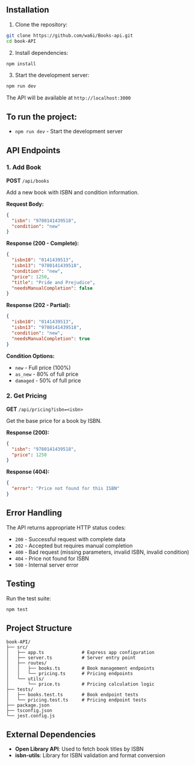 ## Installation

1. Clone the repository:

```bash
git clone https://github.com/wa6i/Books-api.git
cd book-API
```

2. Install dependencies:

```bash
npm install
```

3. Start the development server:

```bash
npm run dev
```

The API will be available at `http://localhost:3000`

## To run the project:

- `npm run dev` - Start the development server

## API Endpoints

### 1. Add Book

**POST** `/api/books`

Add a new book with ISBN and condition information.

**Request Body:**

```json
{
  "isbn": "9780141439518",
  "condition": "new"
}
```

**Response (200 - Complete):**

```json
{
  "isbn10": "0141439513",
  "isbn13": "9780141439518",
  "condition": "new",
  "price": 1250,
  "title": "Pride and Prejudice",
  "needsManualCompletion": false
}
```

**Response (202 - Partial):**

```json
{
  "isbn10": "0141439513",
  "isbn13": "9780141439518",
  "condition": "new",
  "needsManualCompletion": true
}
```

**Condition Options:**

- `new` - Full price (100%)
- `as_new` - 80% of full price
- `damaged` - 50% of full price

### 2. Get Pricing

**GET** `/api/pricing?isbn=<isbn>`

Get the base price for a book by ISBN.

**Response (200):**

```json
{
  "isbn": "9780141439518",
  "price": 1250
}
```

**Response (404):**

```json
{
  "error": "Price not found for this ISBN"
}
```

## Error Handling

The API returns appropriate HTTP status codes:

- `200` - Successful request with complete data
- `202` - Accepted but requires manual completion
- `400` - Bad request (missing parameters, invalid ISBN, invalid condition)
- `404` - Price not found for ISBN
- `500` - Internal server error

## Testing

Run the test suite:

```bash
npm test
```

## Project Structure

```
book-API/
├── src/
│   ├── app.ts              # Express app configuration
│   ├── server.ts           # Server entry point
│   ├── routes/
│   │   ├── books.ts        # Book management endpoints
│   │   └── pricing.ts      # Pricing endpoints
│   └── utils/
│       └── price.ts        # Pricing calculation logic
├── tests/
│   ├── books.test.ts       # Book endpoint tests
│   └── pricing.test.ts     # Pricing endpoint tests
├── package.json
├── tsconfig.json
└── jest.config.js
```

## External Dependencies

- **Open Library API**: Used to fetch book titles by ISBN
- **isbn-utils**: Library for ISBN validation and format conversion
